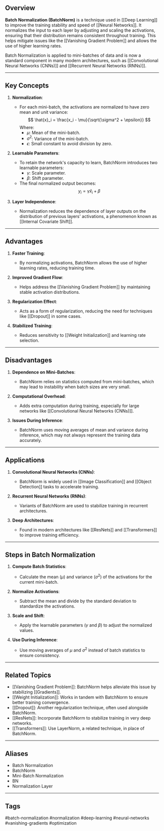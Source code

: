 ## Overview
**Batch Normalization (BatchNorm)** is a technique used in [[Deep Learning]] to improve the training stability and speed of [[Neural Networks]]. It normalizes the input to each layer by adjusting and scaling the activations, ensuring that their distribution remains consistent throughout training. This helps mitigate issues like the [[Vanishing Gradient Problem]] and allows the use of higher learning rates.

Batch Normalization is applied to mini-batches of data and is now a standard component in many modern architectures, such as [[Convolutional Neural Networks (CNNs)]] and [[Recurrent Neural Networks (RNNs)]].

---

## Key Concepts

1. **Normalization**:
   - For each mini-batch, the activations are normalized to have zero mean and unit variance:
     $$
     \hat{x}_i = \frac{x_i - \mu}{\sqrt{\sigma^2 + \epsilon}}
     $$
     Where:
     - $\mu$: Mean of the mini-batch.
     - $\sigma^2$: Variance of the mini-batch.
     - $\epsilon$: Small constant to avoid division by zero.

2. **Learnable Parameters**:
   - To retain the network's capacity to learn, BatchNorm introduces two learnable parameters:
     - $\gamma$: Scale parameter.
     - $\beta$: Shift parameter.
   - The final normalized output becomes:
     $$
     y_i = \gamma \hat{x}_i + \beta
     $$

3. **Layer Independence**:
   - Normalization reduces the dependence of layer outputs on the distribution of previous layers' activations, a phenomenon known as [[Internal Covariate Shift]].

---

## Advantages

1. **Faster Training**:
   - By normalizing activations, BatchNorm allows the use of higher learning rates, reducing training time.

2. **Improved Gradient Flow**:
   - Helps address the [[Vanishing Gradient Problem]] by maintaining stable activation distributions.

3. **Regularization Effect**:
   - Acts as a form of regularization, reducing the need for techniques like [[Dropout]] in some cases.

4. **Stabilized Training**:
   - Reduces sensitivity to [[Weight Initialization]] and learning rate selection.

---

## Disadvantages

1. **Dependence on Mini-Batches**:
   - BatchNorm relies on statistics computed from mini-batches, which may lead to instability when batch sizes are very small.

2. **Computational Overhead**:
   - Adds extra computation during training, especially for large networks like [[Convolutional Neural Networks (CNNs)]].

3. **Issues During Inference**:
   - BatchNorm uses moving averages of mean and variance during inference, which may not always represent the training data accurately.

---

## Applications

1. **Convolutional Neural Networks (CNNs)**:
   - BatchNorm is widely used in [[Image Classification]] and [[Object Detection]] tasks to accelerate training.

2. **Recurrent Neural Networks (RNNs)**:
   - Variants of BatchNorm are used to stabilize training in recurrent architectures.

3. **Deep Architectures**:
   - Found in modern architectures like [[ResNets]] and [[Transformers]] to improve training efficiency.

---

## Steps in Batch Normalization

1. **Compute Batch Statistics**:
   - Calculate the mean ($\mu$) and variance ($\sigma^2$) of the activations for the current mini-batch.

2. **Normalize Activations**:
   - Subtract the mean and divide by the standard deviation to standardize the activations.

3. **Scale and Shift**:
   - Apply the learnable parameters ($\gamma$ and $\beta$) to adjust the normalized values.

4. **Use During Inference**:
   - Use moving averages of $\mu$ and $\sigma^2$ instead of batch statistics to ensure consistency.

---

## Related Topics

- [[Vanishing Gradient Problem]]: BatchNorm helps alleviate this issue by stabilizing [[Gradients]].
- [[Weight Initialization]]: Works in tandem with BatchNorm to ensure better training convergence.
- [[Dropout]]: Another regularization technique, often used alongside BatchNorm.
- [[ResNets]]: Incorporate BatchNorm to stabilize training in very deep networks.
- [[Transformers]]: Use LayerNorm, a related technique, in place of BatchNorm.

---

## Aliases
- Batch Normalization
- BatchNorm
- Mini-Batch Normalization
- BN
- Normalization Layer

---

## Tags
#batch-normalization #normalization #deep-learning #neural-networks #vanishing-gradients #optimization